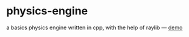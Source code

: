 # physics-engine

a basics physics engine written in cpp, with the help of raylib — [demo](https://pub-11c71e7f98584b259a822b361682a0b7.r2.dev/physics-engine-demo.mp4)
